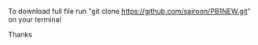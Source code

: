 To download full file run
"git clone https://github.com/sairoon/PB1NEW.git"
 on your terminal

Thanks
